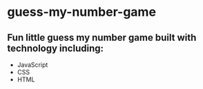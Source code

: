 # guess-my-number-game

## Fun little guess my number game built with technology including:
- JavaScript
- CSS
- HTML
